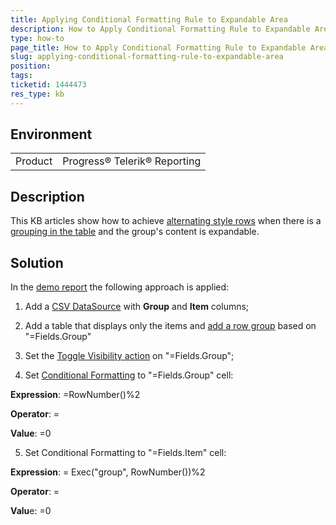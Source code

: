 ```yaml
---
title: Applying Conditional Formatting Rule to Expandable Area
description: How to Apply Conditional Formatting Rule to Expandable Area in a Table with Alternating Style Rows
type: how-to
page_title: How to Apply Conditional Formatting Rule to Expandable Area in a Table with Alternating Style Rows
slug: applying-conditional-formatting-rule-to-expandable-area
position: 
tags: 
ticketid: 1444473
res_type: kb
---
```


## Environment
<table>
	<tbody>
		<tr>
			<td>Product</td>
			<td>Progress® Telerik® Reporting</td>
		</tr>
	</tbody>
</table>


## Description
This KB articles show how to achieve [alternating style rows](../how-to-display-alternating-style-rows) 
when there is a [grouping in the table](../reporting/data-items-how-to-add-groups-to-table-item-and-crosstab-item) and the group's content is expandable.

## Solution
In the [demo report](https://github.com/telerik/reporting-samples/tree/master/Applying%20Conditional%20Formatting%20Rule%20to%20Expandable%20Area) the following approach is applied:
1. Add a [CSV DataSource](../reporting/csvdatasource-component) with **Group** and **Item** columns;

2. Add a table that displays only the items and [add a row group](.reporting/data-items-how-to-add-groups-to-table-item-and-crosstab-item) based on "=Fields.Group"

3. Set the [Toggle Visibility action](.reporting/designing-reports-interactivity-how-to-add-drilldown-action) on "=Fields.Group";

4. Set [Conditional Formatting](.reporting/styling-conditional-formatting) to "=Fields.Group" cell:

**Expression**: =RowNumber()%2

**Operator**: =

**Value**: =0

5. Set Conditional Formatting to "=Fields.Item" cell:

**Expression**: = Exec("group", RowNumber())%2

**Operator**: =

**Valu**e: =0
